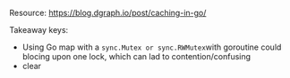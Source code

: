 Resource: https://blog.dgraph.io/post/caching-in-go/

Takeaway keys:
- Using Go map with a `sync.Mutex or sync.RWMutex`with goroutine could blocing upon one lock, which can lad to contention/confusing
- clear




